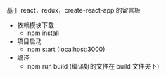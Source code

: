 基于 react，redux，create-react-app 的留言板
* 依赖模块下载
  * npm install
* 项目启动
  * npm start (localhost:3000)
* 编译
  * npm run build (编译好的文件在 build 文件夹下)